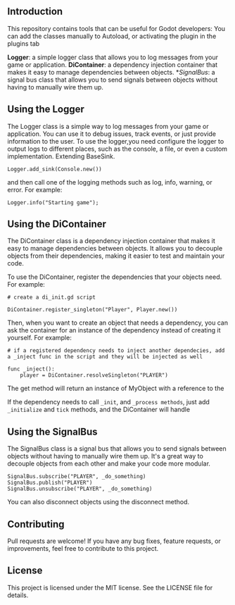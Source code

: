 ## Introduction
This repository contains tools that can be useful for Godot developers:
You can add the classes manually to Autoload, or activating the plugin in the plugins tab

**Logger**: a simple logger class that allows you to log messages from your game or application.
**DiContainer**: a dependency injection container that makes it easy to manage dependencies between objects.
**SignalBus*: a signal bus class that allows you to send signals between objects without having to manually wire them up.
## Using the Logger
The Logger class is a simple way to log messages from your game or application. You can use it to debug issues, track events, or just provide information to the user. To use the logger,you need configure the logger to output logs to different places, such as the console, a file, or even a custom implementation. Extending BaseSink.

```gdscript
Logger.add_sink(Console.new())
```

 and then call one of the logging methods such as log, info, warning, or error. For example:

```gdscript
Logger.info("Starting game");
```

## Using the DiContainer
The DiContainer class is a dependency injection container that makes it easy to manage dependencies between objects. It allows you to decouple objects from their dependencies, making it easier to test and maintain your code.

To use the DiContainer, register the dependencies that your objects need. For example:

```
# create a di_init.gd script

DiContainer.register_singleton("Player", Player.new())
```

Then, when you want to create an object that needs a dependency, you can ask the container for an instance of the dependency instead of creating it yourself. For example:

```
# if a registered dependency needs to inject another dependecies, add a _inject func in the script and they will be injected as well

func _inject():
	player = DiContainer.resolveSingleton("PLAYER")
```
The get method will return an instance of MyObject with a reference to the 

If the dependency needs to call `_init`, and `_process methods`, just add `_initialize` and `tick` methods, and the DiContainer will handle

## Using the SignalBus
The SignalBus class is a signal bus that allows you to send signals between objects without having to manually wire them up. It's a great way to decouple objects from each other and make your code more modular.

```
SignalBus.subscribe("PLAYER", _do_something)
SignalBus.publish("PLAYER")
SignalBus.unsubscribe("PLAYER", _do_something)
```

You can also disconnect objects using the disconnect method.

## Contributing
Pull requests are welcome! If you have any bug fixes, feature requests, or improvements, feel free to contribute to this project.

## License
This project is licensed under the MIT license. See the LICENSE file for details.